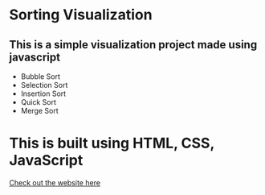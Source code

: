 # Sorting Visualization
## This is a simple visualization project made using javascript 
- Bubble Sort 
- Selection Sort
- Insertion Sort
- Quick Sort
- Merge Sort

# This is built using HTML, CSS, JavaScript

[Check out the website here](https://abhishekprakash5.github.io/Sorting-Visualization/)
